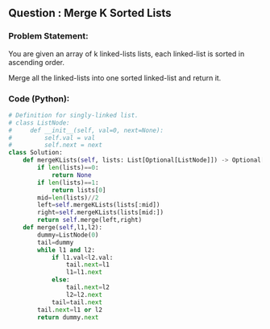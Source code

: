 ## Question : Merge K Sorted Lists

### Problem Statement:
You are given an array of k linked-lists lists, each linked-list is sorted in ascending order.

Merge all the linked-lists into one sorted linked-list and return it.
### Code (Python):
```python
# Definition for singly-linked list.
# class ListNode:
#     def __init__(self, val=0, next=None):
#         self.val = val
#         self.next = next
class Solution:
    def mergeKLists(self, lists: List[Optional[ListNode]]) -> Optional[ListNode]:
        if len(lists)==0:
            return None
        if len(lists)==1:
            return lists[0]
        mid=len(lists)//2
        left=self.mergeKLists(lists[:mid])
        right=self.mergeKLists(lists[mid:])
        return self.merge(left,right)
    def merge(self,l1,l2):
        dummy=ListNode(0)
        tail=dummy
        while l1 and l2:
            if l1.val<l2.val:
                tail.next=l1
                l1=l1.next
            else:
                tail.next=l2
                l2=l2.next
            tail=tail.next
        tail.next=l1 or l2
        return dummy.next
        
        
        
